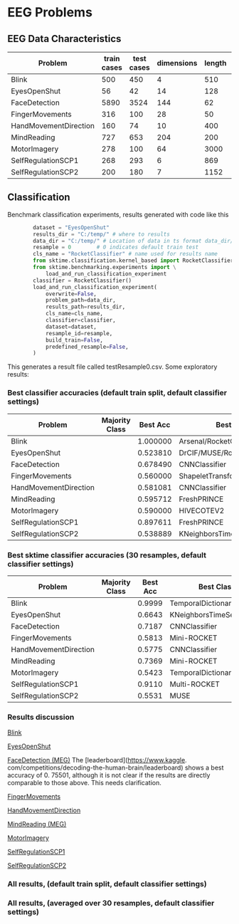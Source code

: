 # EEG Problems


## EEG Data Characteristics
| Problem               | train cases | test cases | dimensions | length  | num classes  |
|---                    |---    |---    |---    |---    |---|
| Blink                 | 500   | 450   | 4   | 510   |  2 |
| EyesOpenShut          | 56    | 42    | 14  |  128  | 2  |
| FaceDetection         | 5890  | 3524  | 144 |  62   |  2 |
| FingerMovements       | 316   | 100   | 28  |  50   |  2 |
| HandMovementDirection | 160   | 74    | 10  |  400  | 4  |
| MindReading           | 727   | 653   | 204 | 200   |  2 |
| MotorImagery          | 278   | 100   | 64  | 3000  | 2  |
| SelfRegulationSCP1    | 268   | 293   | 6   | 869   |  2 |
| SelfRegulationSCP2    | 200   | 180   | 7   | 1152  |  2 |

## Classification
Benchmark classification experiments, results generated with code like this

```python
        dataset = "EyesOpenShut"
        results_dir = "C:/temp/" # where to results 
        data_dir = "C:/temp/" # Location of data in ts format data_dir/<dataset>/
        resample = 0        # 0 indicates default train test
        cls_name = "RocketClassifier" # name used for results name
        from sktime.classification.kernel_based import RocketClassifier
        from sktime.benchmarking.experiments import \
            load_and_run_classification_experiment
        classifier = RocketClassifier() 
        load_and_run_classification_experiment(
            overwrite=False,
            problem_path=data_dir,
            results_path=results_dir,
            cls_name=cls_name,
            classifier=classifier,
            dataset=dataset,
            resample_id=resample,
            build_train=False,
            predefined_resample=False,
        )
```

This generates a result file called testResample0.csv. Some exploratory results:

### Best classifier accuracies (default train split,  default classifier settings)

| Problem             |	Majority Class	   | Best Acc  | Best Classifier  |
|---                  |---              |---        |---                 |
| Blink		          |   |  1.000000	| Arsenal/RocketClassifier       |
| EyesOpenShut		  |    |   0.523810	| DrCIF/MUSE/RocketClassifier    |
| FaceDetection		  |   |   0.678490	| CNNClassifier              |
| FingerMovements		| | 0.560000	    | ShapeletTransformClassifier   |
| HandMovementDirection |   | 0.581081	| CNNClassifier | 
| MindReading		    | | 0.595712	    | FreshPRINCE | 
| MotorImagery		    |  |   0.590000	| HIVECOTEV2 | 
| SelfRegulationSCP1	|	| 0.897611	| FreshPRINCE | 
| SelfRegulationSCP2	|	| 0.538889	| KNeighborsTimeSeriesClassifier/TDE | 

### Best sktime classifier accuracies (30 resamples, default classifier settings)

| Problem             |	Majority Class	   | Best Acc  | Best Classifier  |
|---                  |---         |---        |---                 |
| Blink		          |            | 0.9999	   | TemporalDictionaryEnsemble |
| EyesOpenShut		  |  | 0.6643	 | KNeighborsTimeSeriesClassifier | 
| FaceDetection		  |  | 0.7187 | 	CNNClassifier | 
| FingerMovements	  |  | 0.5813 | 	Mini-ROCKET | 
| HandMovementDirection|  | 0.5775 | 	CNNClassifier | 
| MindReading		  |  | 0.7369 | 	Mini-ROCKET | 
| MotorImagery		  |  | 0.5423 | 	TemporalDictionaryEnsemble | 
| SelfRegulationSCP1  |  | 0.9110 | 	Multi-ROCKET | 
| SelfRegulationSCP2  |  |	0.5531 | 	MUSE | 

### Results discussion
[Blink](https://github.com/Kelvin9811/EEG-Blink-dataset)

[EyesOpenShut](https://archive.ics.uci.edu/ml/machine-learning-databases/00264/)

[FaceDetection (MEG)](https://www.kaggle.com/c/decoding-the-human-brain/data)
The [leaderboard](https://www.kaggle.
com/competitions/decoding-the-human-brain/leaderboard) shows a best accuracy of 0.
75501, although it is not clear if the results are directly comparable to those 
above. This needs clarification. 


[FingerMovements](http://www.bbci.de/competition/ii/berlin_desc.html)

[HandMovementDirection](http://bbci.de/competition/iv/)

[MindReading (MEG)](https://www.researchgate.net/publication/239918465_ICANNPASCAL2_Challenge_MEG_Mind_Reading_--_Overview_and_Results)

[MotorImagery](http://bbci.de/competition/iii/desc_I.html)

[SelfRegulationSCP1](http://bbci.de/competition/ii/tuebingen_desc_i.html)

[SelfRegulationSCP2](http://bbci.de/competition/ii/tuebingen_desc_i.html)


### All results, (default train split,  default classifier settings)

### All results, (averaged over 30 resamples, default classifier settings)